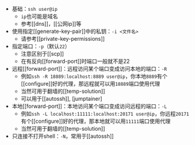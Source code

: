 - 基础：`ssh user@ip`
  - `ip`也可能是域名
  - 参考[[dns]]，[[公网ip]]等
- 使用指定[[generate-key-pair]]中的私钥：`-i <文件名>`
  - 请参考[[private-key-permissions]]
- 指定端口：`-p`（默认`22`）
  - 注意区别于[[scp]]
  - 在有反向[[forward-port]]时端口一般就不是22
- 远程[[forward-port]]：远程访问某个端口变成访问本地的端口：`-R`
  - 例如`ssh -R 18889:localhost:8889 user@ip`，你本地`8889`有个[[configure]]好的代理，那远程就可以用`18889`端口使用代理
  - 当然可用于翻墙的[[temp-solution]]
  - 可以用于[[autossh]], [jumptainer]
- 本地[[forward-port]]：本地访问某个端口变成访问远程的端口：`-L`
  - 例如`ssh -L localhost:11111:localhost:20171 user@ip`，你远程`20171`有个[[configure]]好的代理，那本地就可以用`11111`端口使用代理
  - 当然可用于翻墙的[[temp-solution]]
- 只连接不打开shell：`-N`，常用于[[autossh]]
